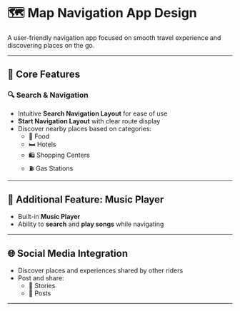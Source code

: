 # 🗺️ Map Navigation App Design

A user-friendly navigation app focused on smooth travel experience and discovering places on the go.

---

## 📍 Core Features

### 🔍 Search & Navigation
- Intuitive **Search Navigation Layout** for ease of use
- **Start Navigation Layout** with clear route display
- Discover nearby places based on categories:
  - 🍔 Food
  - 🛏️ Hotels
  - 🛍️ Shopping Centers
  - ⛽ Gas Stations

---

## 🎵 Additional Feature: Music Player

- Built-in **Music Player**
- Ability to **search** and **play songs** while navigating

---

## 🌐 Social Media Integration

- Discover places and experiences shared by other riders
- Post and share:
  - 📸 Stories
  - 📝 Posts

---
